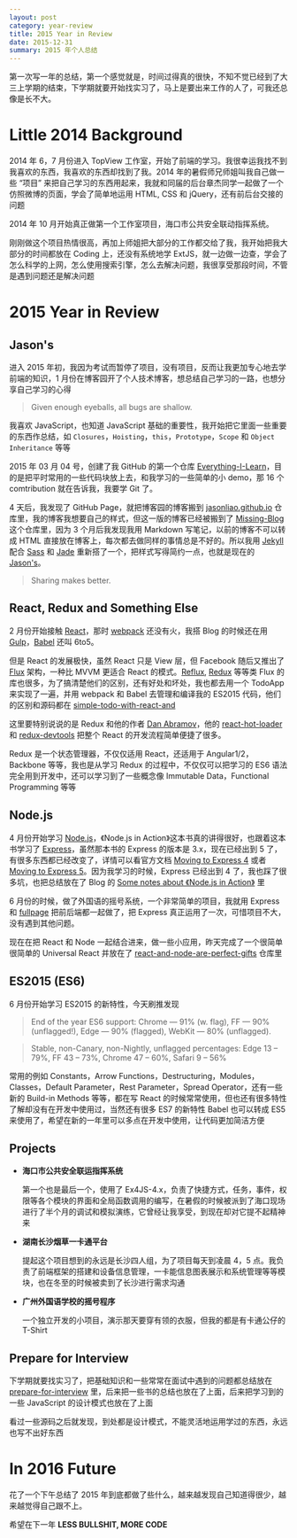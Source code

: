 ```yaml
---
layout: post
category: year-review
title: 2015 Year in Review
date: 2015-12-31
summary: 2015 年个人总结
---
```


第一次写一年的总结，第一个感觉就是，时间过得真的很快，不知不觉已经到了大三上学期的结束，下学期就要开始找实习了，马上是要出来工作的人了，可我还总像是长不大。

# Little 2014 Background

2014 年 6，7 月份进入 TopView 工作室，开始了前端的学习。我很幸运我找不到我喜欢的东西，我喜欢的东西却找到了我。2014 年的暑假师兄师姐叫我自己做一些 “项目” 来把自己学习的东西用起来，我就和同届的后台章杰同学一起做了一个仿照微博的页面，学会了简单地运用 HTML, CSS 和 jQuery，还有前后台交接的问题

2014 年 10 月开始真正做第一个工作室项目，海口市公共安全联动指挥系统。

刚刚做这个项目热情很高，再加上师姐把大部分的工作都交给了我，我开始把我大部分的时间都放在 Coding 上，还没有系统地学 ExtJS，就一边做一边查，学会了怎么科学的上网，怎么使用搜索引擎，怎么去解决问题，我很享受那段时间，不管是遇到问题还是解决问题

# 2015 Year in Review

## Jason's

进入 2015 年初，我因为考试而暂停了项目，没有项目，反而让我更加专心地去学前端的知识，1 月份在博客园开了个人技术博客，想总结自己学习的一路，也想分享自己学习的心得

> Given enough eyeballs, all bugs are shallow.

我喜欢 JavaScript，也知道 JavaScript 基础的重要性，我开始把它里面一些重要的东西作总结，如 `Closures`，`Hoisting`，`this`，`Prototype`，`Scope` 和 `Object Inheritance` 等等

2015 年 03 月 04 号，创建了我 GitHub 的第一个仓库 [Everything-I-Learn](https://github.com/jasonliao/Everything-I-Learn)，目的是把平时常用的一些代码块放上去，和我学习的一些简单的小 demo，那 16 个 comtribution 就在告诉我，我要学 Git 了。

4 天后，我发现了 GitHub Page，就把博客园的博客搬到 [jasonliao.github.io](https://github.com/jasonliao/jasonliao.github.io) 仓库里，我的博客我想要自己的样式，但这一版的博客已经被搬到了 [Missing-Blog](https://github.com/jasonliao/Missing-Blog) 这个仓库里，因为 3 个月后我发现我用 Markdown 写笔记，以前的博客不可以转成 HTML 直接放在博客上，每次都去做同样的事情总是不好的。所以我用 [Jekyll](https://jekyllrb.com/) 配合 [Sass](http://sass-lang.com/) 和 [Jade](http://jade-lang.com/) 重新搭了一个，把样式写得简约一点，也就是现在的 [Jason's](http://jasonliao.me)。

> Sharing makes better.

## React, Redux and Something Else

2 月份开始接触 [React](http://facebook.github.io/react/)，那时 [webpack](https://webpack.github.io/) 还没有火，我搭 Blog 的时候还在用 [Gulp](http://gulpjs.com/)，[Babel](https://babeljs.io/) 还叫 6to5。

但是 React 的发展极快，虽然 React 只是 View 层，但 Facebook 随后又推出了 [Flux](http://facebook.github.io/flux/) 架构，一种比 MVVM 更适合 React 的模式。[Reflux](https://github.com/reflux/refluxjs), [Redux](https://github.com/rackt/redux) 等等类 Flux 的库也很多，为了搞清楚他们的区别，还有好处和坏处，我也都去用一个 TodoApp 来实现了一遍，并用 webpack 和 Babel 去管理和编译我的 ES2015 代码，他们的区别和源码都在 [simple-todo-with-react-and](https://github.com/jasonliao/simple-todo-with-react-and)

这里要特别说说的是 Redux 和他的作者 [Dan Abramov](https://github.com/gaearon)，他的 [react-hot-loader](https://github.com/gaearon/react-hot-loader) 和 [redux-devtools](https://github.com/gaearon/redux-devtools) 把整个 React 的开发流程简单便捷了很多。

Redux 是一个状态管理器，不仅仅适用 React，还适用于 Angular1/2，Backbone 等等，我也是从学习 Redux 的过程中，不仅仅可以把学习的 ES6 语法完全用到开发中，还可以学习到了一些概念像 Immutable Data，Functional Programming 等等

## Node.js

4 月份开始学习 [Node.js](http://nodejs.org/)，《Node.js in Action》这本书真的讲得很好，也跟着这本书学习了 [Express](http://expressjs.com/)，虽然那本书的 Express 的版本是 3.x，现在已经出到 5 了，有很多东西都已经改变了，详情可以看官方文档 [Moving to Express 4](http://expressjs.com/en/guide/migrating-4.html) 或者 [Moving to Express 5](http://expressjs.com/en/guide/migrating-5.html)。因为我学习的时候，Express 已经出到 4 了，我也踩了很多坑，也把总结放在了 Blog 的 [Some notes about 《Node.js in Action》](https://l-movingon.github.io/posts/2015-05-27-node-in-action-note.html) 里

6 月份的时候，做了外国语的摇号系统，一个非常简单的项目，我就用 Express 和 [fullpage](http://alvarotrigo.com/fullPage/) 把前后端都一起做了，把 Express 真正运用了一次，可惜项目不大，没有遇到其他问题。

现在在把 React 和 Node 一起结合进来，做一些小应用，昨天完成了一个很简单很简单的 Universal React 并放在了 [react-and-node-are-perfect-gifts](https://github.com/jasonliao/react-and-node-are-perfect-gifts) 仓库里

## ES2015 (ES6)

6 月份开始学习 ES2015 的新特性，今天刷推发现

> End of the year ES6 support: Chrome — 91% (w. flag), FF — 90% (unflagged!), Edge — 90% (flagged), WebKit — 80% (unflagged).

> Stable, non-Canary, non-Nightly, unflagged percentages:
Edge 13 – 79%, FF 43 – 73%, Chrome 47 – 60%, Safari 9 – 56% 

常用的例如 Constants，Arrow Functions，Destructuring，Modules，Classes，Default Parameter，Rest Parameter，Spread Operator，还有一些新的 Build-in Methods 等等，都在写 React 的时候常常使用，但也还有很多特性了解却没有在开发中使用过，当然还有很多 ES7 的新特性 Babel 也可以转成 ES5 来使用了，希望在新的一年里可以多点在开发中使用，让代码更加简洁方便

## Projects

- **海口市公共安全联运指挥系统**

	第一个也是最后一个，使用了 Ex4JS-4.x，负责了快捷方式，任务，事件，权限等各个模块的界面和全局函数调用的编写，在暑假的时候被派到了海口现场进行了半个月的调试和模拟演练，它曾经让我享受，到现在却对它提不起精神来

- **湖南长沙烟草一卡通平台**

	提起这个项目想到的永远是长沙四人组，为了项目每天到凌晨 4，5 点。我负责了前端框架的搭建和设备信息管理，一卡能信息图表展示和系统管理等等模块，也在冬至的时候被卖到了长沙进行需求沟通

- **广州外国语学校的摇号程序**

	一个独立开发的小项目，演示那天要穿有领的衣服，但我的都是有卡通公仔的 T-Shirt

## Prepare for Interview

下学期就要找实习了，把基础知识和一些常常在面试中遇到的问题都总结放在 [prepare-for-interview](https://github.com/jasonliao/prepare-for-interview) 里，后来把一些书的总结也放在了上面，后来把学习到的一些 JavaScript 的设计模式也放在了上面

看过一些源码之后就发现，到处都是设计模式，不能灵活地运用学过的东西，永远也写不出好东西

#  In 2016 Future

花了一个下午总结了 2015 年到底都做了些什么，越来越发现自己知道得很少，越来越觉得自己跟不上。

希望在下一年 **LESS BULLSHIT, MORE CODE**
